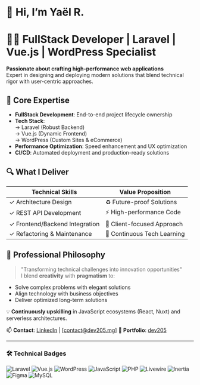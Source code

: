 # 👋 Hi, I’m Yaël R.
# 👨‍💻 FullStack Developer | Laravel | Vue.js | WordPress Specialist

**Passionate about crafting high-performance web applications**  
Expert in designing and deploying modern solutions that blend technical rigor with user-centric approaches.

## 🚀 Core Expertise

- **FullStack Development**: End-to-end project lifecycle ownership
- **Tech Stack**:  
  → Laravel (Robust Backend)  
  → Vue.js (Dynamic Frontend)  
  → WordPress (Custom Sites & eCommerce)
- **Performance Optimization**: Speed enhancement and UX optimization
- **CI/CD**: Automated deployment and production-ready solutions

## 🔍 What I Deliver

| Technical Skills | Value Proposition |
|------------------|-------------------|
| ✓ Architecture Design | ♻️ Future-proof Solutions |
| ✓ REST API Development | ⚡ High-performance Code |
| ✓ Frontend/Backend Integration | 🎯 Client-focused Approach |
| ✓ Refactoring & Maintenance | 🔄 Continuous Tech Learning |

## 🌱 Professional Philosophy

> "Transforming technical challenges into innovation opportunities"  
I blend **creativity** with **pragmatism** to:
- Solve complex problems with elegant solutions
- Align technology with business objectives
- Deliver optimized long-term solutions

💡 **Continuously upskilling** in JavaScript ecosystems (React, Nuxt) and serverless architectures.

📫 **Contact**: [LinkedIn](https://www.linkedin.com/in/dev205/) | [contact@dev205.mg]
🔗 **Portfolio**: [dev205](https://dev205.mg)

---

### 🛠️ Technical Badges
![Laravel](https://img.shields.io/badge/Laravel-FF2D20?style=for-the-badge&logo=laravel&logoColor=white)
![Vue.js](https://img.shields.io/badge/Vue.js-4FC08D?style=for-the-badge&logo=vuedotjs&logoColor=white)
![WordPress](https://img.shields.io/badge/WordPress-21759B?style=for-the-badge&logo=wordpress&logoColor=white)
![JavaScript](https://img.shields.io/badge/JavaScript-F7DF1E?style=for-the-badge&logo=javascript&logoColor=black)
![PHP](https://img.shields.io/badge/PHP-777BB4?style=for-the-badge&logo=php&logoColor=white)
![Livewire](https://img.shields.io/badge/Livewire-fb70a9?style=for-the-badge&logo=livewire&logoColor=white)
![Inertia](https://img.shields.io/badge/Inertia-9553e9?style=for-the-badge&logo=inertia&logoColor=white)
![Figma](https://img.shields.io/badge/Figma-F24E1E?style=for-the-badge&logo=figma&logoColor=white)
![MySQL](https://img.shields.io/badge/MySQL-4479A1?style=for-the-badge&logo=mysql&logoColor=white)
